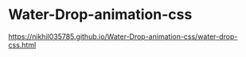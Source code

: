 # Water-Drop-animation-css

https://nikhil035785.github.io/Water-Drop-animation-css/water-drop-css.html
